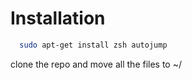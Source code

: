 # Installation

```sh
  sudo apt-get install zsh autojump
```

clone the repo and move all the files to ~/
